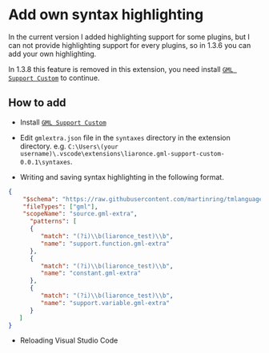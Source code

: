 # Add own syntax highlighting

In the current version I added highlighting support for some plugins, but I can not provide highlighting support for every plugins, so in 1.3.6 you can add your own highlighting.

In 1.3.8 this feature is removed in this extension, you need install [`GML Support Custom`](https://marketplace.visualstudio.com/items?itemName=liaronce.gml-support-custom) to continue.

## How to add

 - Install [`GML Support Custom`](https://marketplace.visualstudio.com/items?itemName=liaronce.gml-support-custom)

 - Edit `gmlextra.json` file in the `syntaxes` directory in the extension directory. e.g. `C:\Users\(your username)\.vscode\extensions\liaronce.gml-support-custom-0.0.1\syntaxes`.

 - Writing and saving syntax highlighting in the following format.

```json
{
	"$schema": "https://raw.githubusercontent.com/martinring/tmlanguage/master/tmlanguage.json",
    "fileTypes": ["gml"],
    "scopeName": "source.gml-extra",
	  "patterns": [
      {
         "match": "(?i)\\b(liaronce_test)\\b",
         "name": "support.function.gml-extra"
      },
      {
         "match": "(?i)\\b(liaronce_test)\\b",
         "name": "constant.gml-extra"
      },
      {
         "match": "(?i)\\b(liaronce_test)\\b",
         "name": "support.variable.gml-extra"
      }
   ]
}
```

 - Reloading Visual Studio Code